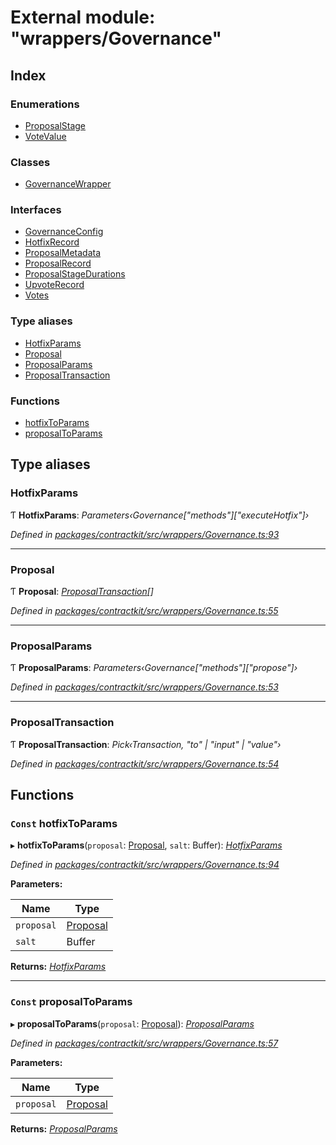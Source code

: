 # External module: "wrappers/Governance"

## Index

### Enumerations

* [ProposalStage](../enums/_wrappers_governance_.proposalstage.md)
* [VoteValue](../enums/_wrappers_governance_.votevalue.md)

### Classes

* [GovernanceWrapper](../classes/_wrappers_governance_.governancewrapper.md)

### Interfaces

* [GovernanceConfig](../interfaces/_wrappers_governance_.governanceconfig.md)
* [HotfixRecord](../interfaces/_wrappers_governance_.hotfixrecord.md)
* [ProposalMetadata](../interfaces/_wrappers_governance_.proposalmetadata.md)
* [ProposalRecord](../interfaces/_wrappers_governance_.proposalrecord.md)
* [ProposalStageDurations](../interfaces/_wrappers_governance_.proposalstagedurations.md)
* [UpvoteRecord](../interfaces/_wrappers_governance_.upvoterecord.md)
* [Votes](../interfaces/_wrappers_governance_.votes.md)

### Type aliases

* [HotfixParams](_wrappers_governance_.md#hotfixparams)
* [Proposal](_wrappers_governance_.md#proposal)
* [ProposalParams](_wrappers_governance_.md#proposalparams)
* [ProposalTransaction](_wrappers_governance_.md#proposaltransaction)

### Functions

* [hotfixToParams](_wrappers_governance_.md#const-hotfixtoparams)
* [proposalToParams](_wrappers_governance_.md#const-proposaltoparams)

## Type aliases

###  HotfixParams

Ƭ **HotfixParams**: *Parameters‹Governance["methods"]["executeHotfix"]›*

*Defined in [packages/contractkit/src/wrappers/Governance.ts:93](https://github.com/celo-org/celo-monorepo/blob/6049da1fa/packages/contractkit/src/wrappers/Governance.ts#L93)*

___

###  Proposal

Ƭ **Proposal**: *[ProposalTransaction](_wrappers_governance_.md#proposaltransaction)[]*

*Defined in [packages/contractkit/src/wrappers/Governance.ts:55](https://github.com/celo-org/celo-monorepo/blob/6049da1fa/packages/contractkit/src/wrappers/Governance.ts#L55)*

___

###  ProposalParams

Ƭ **ProposalParams**: *Parameters‹Governance["methods"]["propose"]›*

*Defined in [packages/contractkit/src/wrappers/Governance.ts:53](https://github.com/celo-org/celo-monorepo/blob/6049da1fa/packages/contractkit/src/wrappers/Governance.ts#L53)*

___

###  ProposalTransaction

Ƭ **ProposalTransaction**: *Pick‹Transaction, "to" | "input" | "value"›*

*Defined in [packages/contractkit/src/wrappers/Governance.ts:54](https://github.com/celo-org/celo-monorepo/blob/6049da1fa/packages/contractkit/src/wrappers/Governance.ts#L54)*

## Functions

### `Const` hotfixToParams

▸ **hotfixToParams**(`proposal`: [Proposal](_wrappers_governance_.md#proposal), `salt`: Buffer): *[HotfixParams](_wrappers_governance_.md#hotfixparams)*

*Defined in [packages/contractkit/src/wrappers/Governance.ts:94](https://github.com/celo-org/celo-monorepo/blob/6049da1fa/packages/contractkit/src/wrappers/Governance.ts#L94)*

**Parameters:**

Name | Type |
------ | ------ |
`proposal` | [Proposal](_wrappers_governance_.md#proposal) |
`salt` | Buffer |

**Returns:** *[HotfixParams](_wrappers_governance_.md#hotfixparams)*

___

### `Const` proposalToParams

▸ **proposalToParams**(`proposal`: [Proposal](_wrappers_governance_.md#proposal)): *[ProposalParams](_wrappers_governance_.md#proposalparams)*

*Defined in [packages/contractkit/src/wrappers/Governance.ts:57](https://github.com/celo-org/celo-monorepo/blob/6049da1fa/packages/contractkit/src/wrappers/Governance.ts#L57)*

**Parameters:**

Name | Type |
------ | ------ |
`proposal` | [Proposal](_wrappers_governance_.md#proposal) |

**Returns:** *[ProposalParams](_wrappers_governance_.md#proposalparams)*
